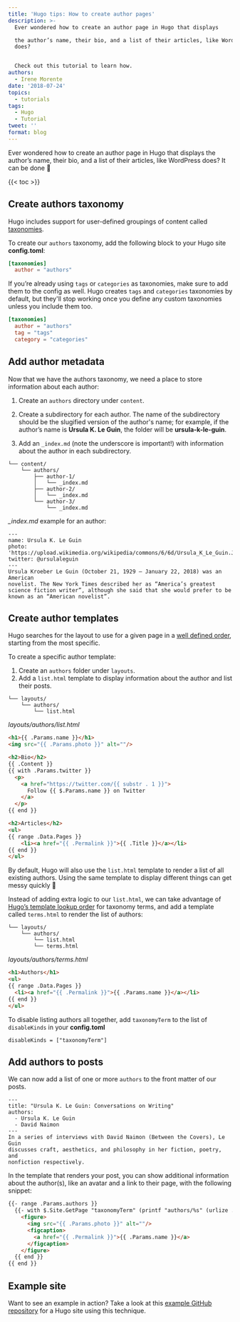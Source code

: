 ```yaml
---
title: 'Hugo tips: How to create author pages'
description: >-
  Ever wondered how to create an author page in Hugo that displays

  the author’s name, their bio, and a list of their articles, like WordPress
  does?


  Check out this tutorial to learn how.
authors:
  - Irene Morente
date: '2018-07-24'
topics:
  - tutorials
tags:
  - Hugo
  - Tutorial
tweet: ''
format: blog
---
```

Ever wondered how to create an author page in Hugo that displays
the author’s name, their bio, and a list of their articles, like WordPress does? It can be done 🙌

{{< toc >}}

## Create authors taxonomy

Hugo includes support for user-defined groupings of content called [taxonomies](https://gohugo.io/content-management/taxonomies/).

To create our `authors` taxonomy, add the following block to your Hugo site **config.toml**:

```toml
[taxonomies]
  author = "authors"
```

If you’re already using `tags` or `categories` as taxonomies, make sure to add them to the config as well. Hugo creates `tags` and `categories` taxonomies by default, but they'll stop working once you define any custom taxonomies unless you include them too.

```toml
[taxonomies]
  author = "authors"
  tag = "tags"
  category = "categories"
```

## Add author metadata

Now that we have the authors taxonomy, we need a place to store information about each author:

1. Create an `authors` directory under `content`.

2. Create a subdirectory for each author. The name of the subdirectory should be the slugified version of the author's name; for example, if the author’s name is **Ursula K. Le Guin**, the folder will be **ursula-k-le-guin**.

3. Add an `_index.md` (note the underscore is important!) with information about the author in each subdirectory.

```
└── content/
    └── authors/
        ├── author-1/
        │   └── _index.md
        ├── author-2/
        │   └── _index.md
        └── author-3/
            └── _index.md
```

*_index.md* example for an author:
```
---
name: Ursula K. Le Guin
photo: 'https://upload.wikimedia.org/wikipedia/commons/6/6d/Ursula_K_Le_Guin.JPG'
twitter: @ursulaleguin
---
Ursula Kroeber Le Guin (October 21, 1929 – January 22, 2018) was an American
novelist. The New York Times described her as “America’s greatest  science fiction writer”, although she said that she would prefer to be known as an “American novelist”.
```

## Create author templates

Hugo searches for the layout to use for a given page in a [well defined order](https://gohugo.io/templates/lookup-order/#examples-layout-lookup-for-taxonomy-list-pages), starting from the most specific.

To create a specific author template:

1. Create an `authors` folder under `layouts`.
2. Add a `list.html` template to display information about the author and list their posts.

```
└── layouts/
    └── authors/
        └── list.html
```

*layouts/authors/list.html*
```html
<h1>{{ .Params.name }}</h1>
<img src="{{ .Params.photo }}" alt=""/>

<h2>Bio</h2>
{{ .Content }}
{{ with .Params.twitter }}
  <p>
    <a href="https://twitter.com/{{ substr . 1 }}">
      Follow {{ $.Params.name }} on Twitter
    </a>
  </p>
{{ end }}

<h2>Articles</h2>
<ul>
{{ range .Data.Pages }}
    <li><a href="{{ .Permalink }}">{{ .Title }}</a></li>
{{ end }}
</ul>
```

By default, Hugo will also use the `list.html` template to render a list of all existing authors.
Using the same template to display different things can get messy quickly 🙈

Instead of adding extra logic to our `list.html`, we can take advantage of [Hugo’s template lookup order](https://gohugo.io/templates/lookup-order/#examples-layout-lookup-for-taxonomy-terms-pages) for taxonomy terms, and add a template called `terms.html` to render the list of authors:

```
└── layouts/
    └── authors/
        └── list.html
        └── terms.html
```

*layouts/authors/terms.html*
```html
<h1>Authors</h1>
<ul>
{{ range .Data.Pages }}
  <li><a href="{{ .Permalink }}">{{ .Params.name }}</a></li>
{{ end }}
</ul>
```

To disable listing authors all together, add `taxonomyTerm` to the list of `disableKinds` in your **config.toml**
```
disableKinds = ["taxonomyTerm"]
```

## Add authors to posts

We can now add a list of one or more `authors` to the front matter of our posts.

```
---
title: "Ursula K. Le Guin: Conversations on Writing"
authors:
  - Ursula K. Le Guin
  - David Naimon
---
In a series of interviews with David Naimon (Between the Covers), Le Guin
discusses craft, aesthetics, and philosophy in her fiction, poetry, and
nonfiction respectively.
```

In the template that renders your post, you can show additional information about the author(s), like an avatar and a link to their page, with the following snippet:

```html
{{- range .Params.authors }}
  {{- with $.Site.GetPage "taxonomyTerm" (printf "authors/%s" (urlize .)) }}
    <figure>
      <img src="{{ .Params.photo }}" alt=""/>
      <figcaption>
        <a href="{{ .Permalink }}">{{ .Params.name }}</a>
      </figcaption>
    </figure>
  {{ end }}
{{ end }}
```


## Example site

Want to see an example in action? Take a look at this [example GitHub repository](https://github.com/imorente/hugo-multiauthor-example) for a Hugo site using this technique.
